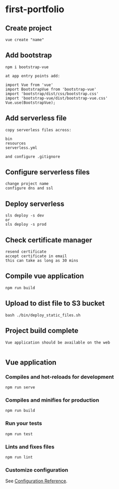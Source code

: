 # first-portfolio

## Create project
```
vue create "name"
```

## Add bootstrap
```
npm i bootstrap-vue

at app entry points add:

import Vue from 'vue'
import BootstrapVue from 'bootstrap-vue'
import 'bootstrap/dist/css/bootstrap.css'
import 'bootstrap-vue/dist/bootstrap-vue.css'
Vue.use(BootstrapVue);
```

## Add serverless file
```
copy serverless files across:

bin
resources
serverless.yml

and configure .gitignore
```

## Configure serverless files
```
change project name
configure dns and ssl
```

## Deploy serverless
```
sls deploy -s dev 
or 
sls deploy -s prod
```

## Check certificate manager
```
resend certificate
accept certificate in email
this can take as long as 30 mins
``` 
## Compile vue application
```
npm run build
```

## Upload to dist file to S3 bucket
```
bash ./bin/deploy_static_files.sh
```
## Project build complete
```
Vue application should be available on the web
```
```
```

## Vue application 

### Compiles and hot-reloads for development
```
npm run serve
```

### Compiles and minifies for production
```
npm run build
```

### Run your tests
```
npm run test
```

### Lints and fixes files
```
npm run lint
```

### Customize configuration
See [Configuration Reference](https://cli.vuejs.org/config/).
